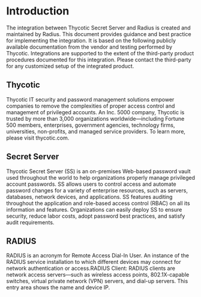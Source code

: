 [title]: # (Radius)
[tags]: # (introduction)
[priority]: # (1)
# Introduction

The integration between Thycotic Secret Server and Radius is created and maintained by Radius. This document provides guidance and best practice for implementing the integration. It is based on the following publicly available documentation from the vendor and testing performed by Thycotic. Integrations are supported to the extent of the third-party product procedures documented for this integration. Please contact the third-party for any customized setup of the integrated product.

## Thycotic

Thycotic IT security and password management solutions empower companies to remove the complexities of proper access control and management of privileged accounts. An Inc. 5000 company, Thycotic is trusted by more than 3,000 organizations worldwide—including Fortune 500 members, enterprises, government agencies, technology firms, universities, non-profits, and managed service providers. To learn more, please visit thycotic.com.

## Secret Server
Thycotic Secret Server (SS) is an on-premises Web-based password vault used throughout the world to help organizations properly manage privileged account passwords. SS allows users to control access and automate password changes for a variety of enterprise resources, such as servers, databases, network devices, and applications. SS features auditing throughout the application and role-based access control (RBAC) on all its information and features.
Organizations can easily deploy SS to ensure security, reduce labor costs, adopt password best practices, and satisfy audit requirements.

## RADIUS
RADIUS is an acronym for Remote Access Dial-In User. An instance of the RADIUS service installation to which different devices may connect for network authentication or access.RADIUS Client: RADIUS clients are network access servers—such as wireless access points, 802.1X-capable switches, virtual private network (VPN) servers, and dial-up servers. This entry area shows the name and device IP.